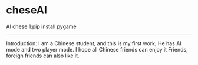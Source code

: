 # cheseAI
AI chese
1:pip install pygame

--------------------------------------------------------------------------
Introduction:
I am a Chinese student, and this is my first work,
He has AI mode and two player mode. I hope all Chinese friends can enjoy it
Friends, foreign friends can also like it.
